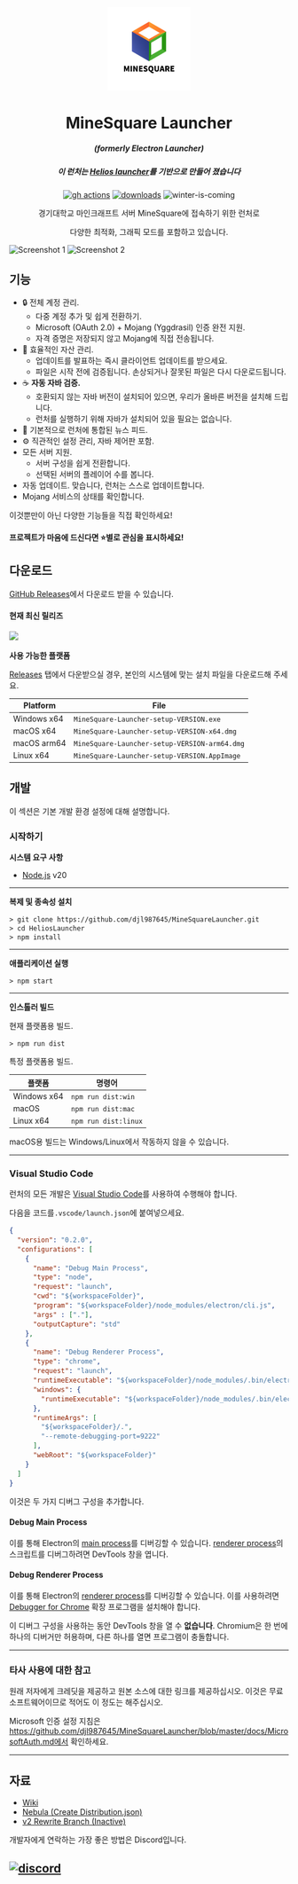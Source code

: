 <p align="center"><img src="./app/assets/images/SealCircle.png" width="150px" height="150px" alt="aventium softworks"></p>

<h1 align="center">MineSquare Launcher</h1>

<em><h5 align="center">(formerly Electron Launcher)</h5></em>
<em><h5 align="center">이 런처는 <a href="https://github.com/dscalzi/HeliosLauncher">Helios launcher</a>를 기반으로 만들어 졌습니다</h5></em>

[<p align="center"><img src="https://img.shields.io/github/actions/workflow/status/dscalzi/HeliosLauncher/build.yml?branch=master&style=for-the-badge" alt="gh actions">](https://github.com/dscalzi/HeliosLauncher/actions) [<img src="https://img.shields.io/github/downloads/dscalzi/HeliosLauncher/total.svg?style=for-the-badge" alt="downloads">](https://github.com/dscalzi/HeliosLauncher/releases) <img src="https://forthebadge.com/images/badges/winter-is-coming.svg"  height="28px" alt="winter-is-coming"></p>

<p align="center">경기대학교 마인크래프트 서버 MineSquare에 접속하기 위한 런처로 </p>
<p align="center">다양한 최적화, 그래픽 모드를 포함하고 있습니다.</p>

![Screenshot 1](https://i.imgur.com/txtPBF3.png)
![Screenshot 2](https://i.imgur.com/n0Y5bSw.png)

## 기능

* 🔒 전체 계정 관리.
  * 다중 계정 추가 및 쉽게 전환하기.
  * Microsoft (OAuth 2.0) + Mojang (Yggdrasil) 인증 완전 지원.
  * 자격 증명은 저장되지 않고 Mojang에 직접 전송됩니다.
* 📂 효율적인 자산 관리.
  * 업데이트를 발표하는 즉시 클라이언트 업데이트를 받으세요.
  * 파일은 시작 전에 검증됩니다. 손상되거나 잘못된 파일은 다시 다운로드됩니다.
* ☕ **자동 자바 검증.**
  * 호환되지 않는 자바 버전이 설치되어 있으면, 우리가 올바른 버전을 설치해 드립니다.
  * 런처를 실행하기 위해 자바가 설치되어 있을 필요는 없습니다.
* 📰 기본적으로 런처에 통합된 뉴스 피드.
* ⚙️ 직관적인 설정 관리, 자바 제어판 포함.
* 모든 서버 지원.
  * 서버 구성을 쉽게 전환합니다.
  * 선택된 서버의 플레이어 수를 봅니다.
* 자동 업데이트. 맞습니다, 런처는 스스로 업데이트합니다.
*  Mojang 서비스의 상태를 확인합니다.

이것뿐만이 아닌 다양한 기능들을 직접 확인하세요!

#### 프로젝트가 마음에 드신다면 ⭐별로 관심을 표시하세요!

## 다운로드

 [GitHub Releases](https://github.com/djl987645/MineSquareLauncher/releases)에서 다운로드 받을 수 있습니다.


#### 현재 최신 릴리즈

[![](https://img.shields.io/github/release/djl987645/MineSquareLauncher.svg?style=flat-square)](https://github.com/djl987645/MineSquareLauncher/releases/latest)


**사용 가능한 플랫폼**

[Releases](https://github.com/djl987645/MineSquareLauncher/releases) 탭에서 다운받으실 경우, 본인의 시스템에 맞는 설치 파일을 다운로드해 주세요.

| Platform | File |
| -------- | ---- |
| Windows x64 | `MineSquare-Launcher-setup-VERSION.exe` |
| macOS x64 | `MineSquare-Launcher-setup-VERSION-x64.dmg` |
| macOS arm64 | `MineSquare-Launcher-setup-VERSION-arm64.dmg` |
| Linux x64 | `MineSquare-Launcher-setup-VERSION.AppImage` |


## 개발

이 섹션은 기본 개발 환경 설정에 대해 설명합니다.

### 시작하기

**시스템 요구 사항**

* [Node.js][nodejs] v20

---

**복제 및 종속성 설치**

```console
> git clone https://github.com/djl987645/MineSquareLauncher.git
> cd HeliosLauncher
> npm install
```

---

**애플리케이션 실행**

```console
> npm start
```

---

**인스톨러 빌드**

현재 플랫폼용 빌드.

```console
> npm run dist
```

특정 플랫폼용 빌드.

| 플랫폼       | 명령어                |
| ----------- | -------------------- |
| Windows x64 | `npm run dist:win`   |
| macOS       | `npm run dist:mac`   |
| Linux x64   | `npm run dist:linux` |

macOS용 빌드는 Windows/Linux에서 작동하지 않을 수 있습니다.

---

### Visual Studio Code

런처의 모든 개발은 [Visual Studio Code][vscode]를 사용하여 수행해야 합니다.

다음을 코드를`.vscode/launch.json`에 붙여넣으세요.

```JSON
{
  "version": "0.2.0",
  "configurations": [
    {
      "name": "Debug Main Process",
      "type": "node",
      "request": "launch",
      "cwd": "${workspaceFolder}",
      "program": "${workspaceFolder}/node_modules/electron/cli.js",
      "args" : ["."],
      "outputCapture": "std"
    },
    {
      "name": "Debug Renderer Process",
      "type": "chrome",
      "request": "launch",
      "runtimeExecutable": "${workspaceFolder}/node_modules/.bin/electron",
      "windows": {
        "runtimeExecutable": "${workspaceFolder}/node_modules/.bin/electron.cmd"
      },
      "runtimeArgs": [
        "${workspaceFolder}/.",
        "--remote-debugging-port=9222"
      ],
      "webRoot": "${workspaceFolder}"
    }
  ]
}
```

이것은 두 가지 디버그 구성을 추가합니다.

#### Debug Main Process

이를 통해 Electron의 [main process][mainprocess]를 디버깅할 수 있습니다. [renderer process][rendererprocess]의 스크립트를 디버그하려면 DevTools 창을 엽니다.

#### Debug Renderer Process

이를 통해 Electron의 [renderer process][rendererprocess]를 디버깅할 수 있습니다. 이를 사용하려면 [Debugger for Chrome][chromedebugger] 확장 프로그램을 설치해야 합니다.

이 디버그 구성을 사용하는 동안 DevTools 창을 열 수 **없습니다**. Chromium은 한 번에 하나의 디버거만 허용하며, 다른 하나를 열면 프로그램이 충돌합니다.

---

### 타사 사용에 대한 참고

원래 저자에게 크레딧을 제공하고 원본 소스에 대한 링크를 제공하십시오. 이것은 무료 소프트웨어이므로 적어도 이 정도는 해주십시오.

Microsoft 인증 설정 지침은 https://github.com/djl987645/MineSquareLauncher/blob/master/docs/MicrosoftAuth.md에서 확인하세요.

---

## 자료

* [Wiki][wiki]
* [Nebula (Create Distribution.json)][nebula]
* [v2 Rewrite Branch (Inactive)][v2branch]

개발자에게 연락하는 가장 좋은 방법은 Discord입니다.

[![discord](https://discordapp.com/api/guilds/211524927831015424/embed.png?style=banner3)][discord]
---



[nodejs]: https://nodejs.org/en/ 'Node.js'
[vscode]: https://code.visualstudio.com/ 'Visual Studio Code'
[mainprocess]: https://electronjs.org/docs/tutorial/application-architecture#main-and-renderer-processes 'Main Process'
[rendererprocess]: https://electronjs.org/docs/tutorial/application-architecture#main-and-renderer-processes 'Renderer Process'
[chromedebugger]: https://marketplace.visualstudio.com/items?itemName=msjsdiag.debugger-for-chrome 'Debugger for Chrome'
[discord]: https://discord.gg/zNWUXdt 'Discord'
[wiki]: https://github.com/dscalzi/HeliosLauncher/wiki 'wiki'
[nebula]: https://github.com/dscalzi/Nebula 'dscalzi/Nebula'
[v2branch]: https://github.com/dscalzi/HeliosLauncher/tree/ts-refactor 'v2 branch'
